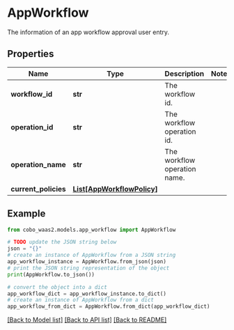 # AppWorkflow

The information of an app workflow approval user entry.

## Properties

Name | Type | Description | Notes
------------ | ------------- | ------------- | -------------
**workflow_id** | **str** | The workflow id. | 
**operation_id** | **str** | The workflow operation id. | 
**operation_name** | **str** | The workflow operation name. | 
**current_policies** | [**List[AppWorkflowPolicy]**](AppWorkflowPolicy.md) |  | 

## Example

```python
from cobo_waas2.models.app_workflow import AppWorkflow

# TODO update the JSON string below
json = "{}"
# create an instance of AppWorkflow from a JSON string
app_workflow_instance = AppWorkflow.from_json(json)
# print the JSON string representation of the object
print(AppWorkflow.to_json())

# convert the object into a dict
app_workflow_dict = app_workflow_instance.to_dict()
# create an instance of AppWorkflow from a dict
app_workflow_from_dict = AppWorkflow.from_dict(app_workflow_dict)
```
[[Back to Model list]](../README.md#documentation-for-models) [[Back to API list]](../README.md#documentation-for-api-endpoints) [[Back to README]](../README.md)


